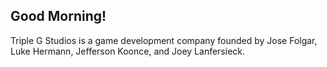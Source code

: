 ## Good Morning!

Triple G Studios is a game development company founded by Jose Folgar, Luke Hermann, Jefferson Koonce, and Joey Lanfersieck.
